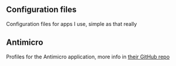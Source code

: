 Configuration files
---
Configuration files for apps I use, simple as that really

Antimicro
---
Profiles for the Antimicro application, more info in [their GitHub repo](https://github.com/AntiMicroX/antimicrox/)
